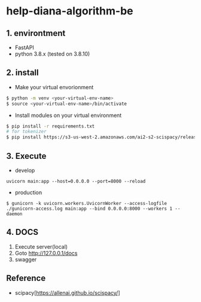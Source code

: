 # help-diana-algorithm-be

## 1. environtment
* FastAPI
* python 3.8.x (tested on 3.8.10)

## 2. install

* Make your virtual envorionment
```bash
$ python -m venv <your-virtual-env-name>
$ source <your-virtual-env-name>/bin/activate
```

* Install modules on your virtual environment
```bash
$ pip install -r requirements.txt
# for tokenizer
$ pip install https://s3-us-west-2.amazonaws.com/ai2-s2-scispacy/releases/v0.4.0/en_core_sci_scibert-0.4.0.tar.gz
```

## 3. Execute

* develop
```
uvicorn main:app --host=0.0.0.0 --port=8000 --reload
```
* production
```
$ gunicorn -k uvicorn.workers.UvicornWorker --access-logfile ./gunicorn-access.log main:app --bind 0.0.0.0:8000 --workers 1 --daemon

```
## 4. DOCS
1. Execute server(local)
2. Goto http://127.0.0.1/docs
3. swagger
## Reference
* scipacy[https://allenai.github.io/scispacy/]
